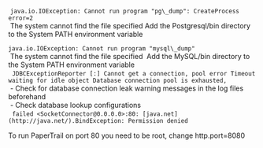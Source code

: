  `java.io.IOException: Cannot run program "pg\_dump": CreateProcess
error=2`  
 The system cannot find the file specified
Add the Postgresql/bin directory to the System PATH environment
variable


`java.io.IOException: Cannot run program "mysql\_dump"`  
  The system cannot find the file specified 
Add the MySQL/bin directory to the System PATH environment variable\
  
`JDBCExceptionReporter [:] Cannot get a connection, pool error Timeout
waiting for idle object Database connection pool is exhausted,`  
  - Check for database connection leak warning messages in the log files
beforehand  
  - Check database lookup configurations  
  
`failed <SocketConnector@0.0.0.0>:80:
[java.net](http://java.net/).BindException: Permission denied`

 To run PaperTrail on port 80 you need to be root, change
http.port=8080\
  
